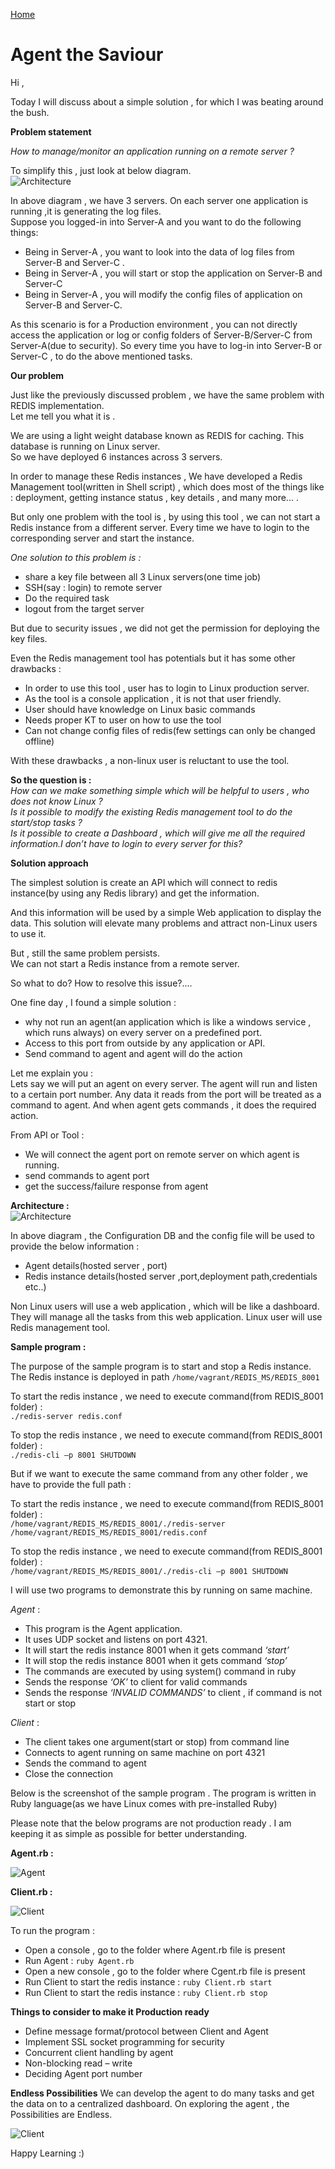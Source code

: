 [Home](../../)
# Agent the Saviour

Hi ,

Today I will discuss about a simple solution , for which I was beating around the bush.

**Problem statement**

*How to manage/monitor an application running on a remote server ?*  

To simplify this , just look at below diagram.  
![Architecture](images/agent_the_saviour-5.png) 

In above diagram , we have 3 servers. On each server one application is running ,it is generating the log files.  
Suppose you logged-in into Server-A and you want to do the following things:  
* Being in Server-A , you want to look into the data of log files from Server-B and Server-C . 
* Being in Server-A , you will start or stop the application on Server-B and Server-C
* Being in Server-A , you will modify the config files of application on Server-B and Server-C.

As this scenario is for a Production environment , you can not directly access the application or log or config folders of Server-B/Server-C from Server-A(due to security).
So every time you have to log-in into Server-B or Server-C , to do the above mentioned tasks.

**Our problem** 

Just like the previously discussed problem , we have the same problem with REDIS implementation.  
Let me tell you what it is .  

We are using a light weight database known as REDIS for caching. This database is running on Linux server.  
So we have deployed 6 instances across 3 servers.  

In order to manage these Redis instances , We have developed a Redis Management tool(written in Shell script) , which does most of the things like : deployment, getting instance status , key details , and many more... .  

But only one problem with the tool is , by using this tool , we can not start a Redis instance from a different server. Every time we have to login to the corresponding server and start the instance.  

*One solution to this problem is :*  
* share a key file between all 3 Linux servers(one time job) 
* SSH(say : login) to remote server
* Do the required task
* logout from the target server

But due to security issues , we did not get the permission for deploying the key files.  

Even the Redis management tool has potentials but it has some other drawbacks :  
* In order to use this tool , user has to login to Linux production server.
* As the tool is a console application , it is not that user friendly.
* User should have knowledge on Linux basic commands
* Needs proper KT to user on how to use the tool
* Can not change config files of redis(few settings can only be changed offline)


With these drawbacks , a non-linux user is reluctant to use the tool.  

**So the question is :**  
*How can we make something simple which will be helpful to users , who does not know Linux ?*  
*Is it possible to modify the existing Redis management tool to do the start/stop tasks ?*  
*Is it possible to create a Dashboard , which will give me all the required information.I don’t have to login to every server for this?*

**Solution approach**  

The simplest solution is create an API which will connect to redis instance(by using any Redis library) and get the information.  

And this information will be used by a simple Web application to display the data. This solution will elevate many problems and attract non-Linux users to use it.  

But , still the same problem persists.  
We can not start a Redis instance from a remote server.  

So what to do? How to resolve this issue?....  

One fine day , I found a simple solution :  
* why not run an agent(an application which is like a windows service , which runs always) on every server on a predefined port.
* Access to this port from outside by any application or API.
* Send command to agent and agent will do the action

Let me explain you :    
Lets say we will put an agent on every server. The agent will run and listen to a certain port number.
Any data it reads from the port will be treated as a command to agent.
And when agent gets commands , it does the required action.

From API or Tool :  
* We will connect the agent port on remote server on which agent is running.
* send commands to agent port
* get the success/failure response from agent


**Architecture :**  
![Architecture](images/agent_the_saviour-1.png) 

In above diagram , the Configuration DB and the config file will be used to provide the below information :  
* Agent details(hosted server , port)
* Redis instance details(hosted server ,port,deployment path,credentials etc..)

Non Linux users will use a web application , which will be like a dashboard. They will manage all the tasks from this web application.
Linux user will use Redis management tool.  

**Sample program :**  

The purpose of the sample program is to start and stop a Redis instance.  
The Redis instance is deployed in path ```/home/vagrant/REDIS_MS/REDIS_8001```  

To start the redis instance , we need to execute command(from REDIS_8001 folder) :  
```./redis-server redis.conf```  

To stop the redis instance , we need to execute command(from REDIS_8001 folder) :  
```./redis-cli –p 8001 SHUTDOWN```  

But if we want to execute the same command from any other folder , we have to provide the full path :  

To start the redis instance , we need to execute command(from REDIS_8001 folder) :  
```/home/vagrant/REDIS_MS/REDIS_8001/./redis-server /home/vagrant/REDIS_MS/REDIS_8001/redis.conf```  

To stop the redis instance , we need to execute command(from REDIS_8001 folder) :  
```/home/vagrant/REDIS_MS/REDIS_8001/./redis-cli –p 8001 SHUTDOWN```  

I will use two programs to demonstrate this by running on same machine.

*Agent* : 
* This program is the Agent application.
* It uses UDP socket and listens on port 4321.
* It will start the redis instance 8001 when it gets command *‘start’*
* It will stop the redis instance 8001 when it gets command *‘stop’*
* The commands are executed by using system() command in ruby
* Sends the response *‘OK’* to client for valid commands
* Sends the response *‘INVALID COMMANDS’* to client , if command is not start or stop

*Client* :
* The client takes one argument(start or stop) from command line
* Connects to agent running on same machine on port 4321 
* Sends the command to agent
* Close the connection

Below is the screenshot of the sample program .
The program is written in Ruby language(as we have Linux comes with pre-installed Ruby)

Please note that the below programs are not production ready . I am keeping it as simple as possible for better understanding.

**Agent.rb :**  

![Agent](images/agent_the_saviour-2.png)  

**Client.rb :**  

![Client](images/agent_the_saviour-3.png) 

To run the program :
* Open a console , go to the folder where Agent.rb file is present
* Run Agent : ```ruby Agent.rb```
* Open a new console , go to the folder where Cgent.rb file is present
* Run Client to start the redis instance : ```ruby Client.rb start```
* Run Client to start the redis instance : ```ruby Client.rb stop```


**Things to consider to make it Production ready** 
* Define message format/protocol between Client and Agent
* Implement SSL socket programming for security
* Concurrent client handling by agent
* Non-blocking read – write
* Deciding Agent port number


**Endless Possibilities** 
We can develop the agent to do many tasks and get the data on to a centralized dashboard.
On exploring the agent , the Possibilities are Endless.  

![Client](images/agent_the_saviour-4.png) 

Happy Learning :)
